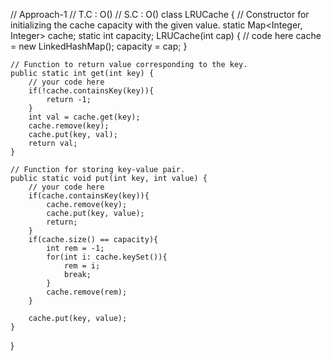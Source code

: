 // Approach-1
// T.C : O()
// S.C : O()
class LRUCache {
    // Constructor for initializing the cache capacity with the given value.
    static Map<Integer, Integer> cache;
    static int capacity;
    LRUCache(int cap) {
        // code here
        cache = new LinkedHashMap();
        capacity = cap;
    }

    // Function to return value corresponding to the key.
    public static int get(int key) {
        // your code here
        if(!cache.containsKey(key)){
            return -1;
        }
        int val = cache.get(key);
        cache.remove(key);
        cache.put(key, val);
        return val;
    }

    // Function for storing key-value pair.
    public static void put(int key, int value) {
        // your code here
        if(cache.containsKey(key)){
            cache.remove(key);
            cache.put(key, value);
            return;
        }
        if(cache.size() == capacity){
            int rem = -1;
            for(int i: cache.keySet()){
                rem = i;
                break;
            }
            cache.remove(rem);
        }

        cache.put(key, value);
    }
}
